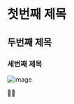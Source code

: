 # 첫번째 제목
## 두번째 제목
### 세번째 제목

![image](https://github.com/understanding963852/basic604/assets/60366769/f620dc73-8fa3-49e2-88bb-ce80cc14f532)

🚴‍♀️
